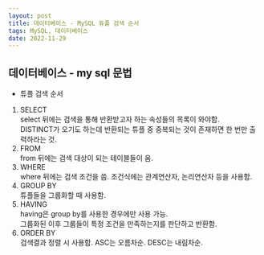 ```yaml
---
layout: post
title: 데이터베이스 - MySQL 튜플 검색 순서
tags: MySQL, 데이터베이스
date: 2022-11-29
---
```

## 데이터베이스 - my sql 문법
*  튜플 검색 순서
1. SELECT  
select 뒤에는 검색을 통해 반환받고자 하는 속성들의 목록이 와야함.   
DISTINCT가 오기도 하는데 반환되는 튜플 중 중복되는 것이 존재하면 한 번만 출력하라는 것.
2. FROM  
from 뒤에는 검색 대상이 되는 테이블들이 옴. 
3. WHERE   
where 뒤에는 검색 조건을 씀. 조건식에는 관계연산자, 논리연산자 등을 사용함.
4. GROUP BY   
튜플들을 그룹화할 때 사용함.
5. HAVING  
having은 group by를 사용한 경우에만 사용 가능.  
그룹화된 이후 그룹들이 특정 조건을 만족하는지를 판단하고 반환함. 
6. ORDER BY   
검색결과 정렬 시 사용함. ASC는 오름차순. DESC는 내림차순.

